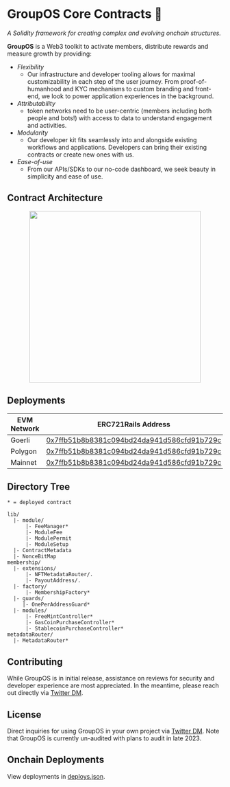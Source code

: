 # GroupOS Core Contracts 🧙

_A Solidity framework for creating complex and evolving onchain structures._

**GroupOS** is a Web3 toolkit to activate members, distribute rewards and measure growth by providing:

  - *Flexibility* 
    - Our infrastructure and developer tooling allows for maximal customizability in each step of the user journey. From proof-of-humanhood and KYC mechanisms to custom branding and front-end, we look to power application experiences in the background.
  - *Attributability* 
    - token networks need to be user-centric (members including both people and bots!) with access to data to understand engagement and activities.
  - *Modularity* 
    - Our developer kit fits seamlessly into and alongside existing workflows and applications. Developers can bring their existing contracts or create new ones with us.
  - *Ease-of-use*
    - From our APIs/SDKs to our no-code dashboard, we seek beauty in simplicity and ease of use.


## Contract Architecture

<div style="text-align:center"><img src="https://github.com/0xStation/tokens-v1/assets/80549215/a68b8a19-4568-45a7-9d32-d5738409081e" width="400" ></div>

## Deployments

| EVM Network | ERC721Rails Address | MembershipFactory Address |
| --- | --- | --- |
| Goerli | [0x7ffb51b8b8381c094bd24da941d586cfd91b729c](https://goerli.etherscan.io/address/0x7ffb51b8b8381c094bd24da941d586cfd91b729c) | [0xc59EAFF8FFed977f02361dd99329A2217AaFC0E6](https://goerli.etherscan.io/address/0xc59EAFF8FFed977f02361dd99329A2217AaFC0E6) |
| Polygon | [0x7ffb51b8b8381c094bd24da941d586cfd91b729c](https://polygonscan.com/address/0x7ffb51b8b8381c094bd24da941d586cfd91b729c) | [0xc59EAFF8FFed977f02361dd99329A2217AaFC0E6](https://polygonscan.com/address/0xc59EAFF8FFed977f02361dd99329A2217AaFC0E6) |
| Mainnet | [0x7ffb51b8b8381c094bd24da941d586cfd91b729c](https://etherscan.io/address/0x7ffb51b8b8381c094bd24da941d586cfd91b729c) | [0xc59EAFF8FFed977f02361dd99329A2217AaFC0E6](https://etherscan.io/address/0xc59EAFF8FFed977f02361dd99329A2217AaFC0E6) |

## Directory Tree

```
* = deployed contract

lib/
  |- module/
      |- FeeManager*
      |- ModuleFee
      |- ModulePermit
      |- ModuleSetup
  |- ContractMetadata
  |- NonceBitMap
membership/
  |- extensions/
      |- NFTMetadataRouter/.
      |- PayoutAddress/.
  |- factory/
      |- MembershipFactory*
  |- guards/
     |- OnePerAddressGuard*
  |- modules/
      |- FreeMintController*
      |- GasCoinPurchaseController*
      |- StablecoinPurchaseController*
metadataRouter/
  |- MetadataRouter*
```

## Contributing

While GroupOS is in initial release, assistance on reviews for security and developer experience are most appreciated. In the meantime, please reach out directly via [Twitter DM](https://twitter.com/ilikesymmetry).

## License

Direct inquiries for using GroupOS in your own project via [Twitter DM](https://twitter.com/ilikesymmetry). Note that GroupOS is currently un-audited with plans to audit in late 2023.

## Onchain Deployments

View deployments in [deploys.json](./deploys.json).
